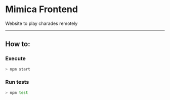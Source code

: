 # Mimica Frontend
Website to play charades remotely

---

## How to:

### Execute
```sh
> npm start
  ```

### Run tests
```sh
> npm test
```